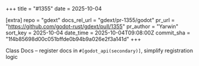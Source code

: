 +++
title = "#1355"
date = 2025-10-04

[extra]
repo = "gdext"
docs_rel_url = "gdext/pr-1355/godot"
pr_url = "https://github.com/godot-rust/gdext/pull/1355"
pr_author = "Yarwin"
sort_key = 2025-10-04
date_time = 2025-10-04T09:08:00Z
commit_sha = "1f4b85698d00c051bffde0b94b9a026e2f3a141d"
+++

Class Docs – register docs in `#[godot_api(secondary)]`, simplify registration logic
